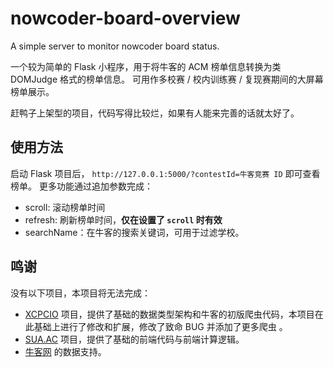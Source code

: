 # nowcoder-board-overview
A simple server to monitor nowcoder board status.

一个较为简单的 Flask 小程序，用于将牛客的 ACM 榜单信息转换为类 DOMJudge 格式的榜单信息。
可用作多校赛 / 校内训练赛 / 复现赛期间的大屏幕榜单展示。

赶鸭子上架型的项目，代码写得比较烂，如果有人能来完善的话就太好了。

## 使用方法

启动 Flask 项目后， `http://127.0.0.1:5000/?contestId=牛客竞赛 ID` 即可查看榜单。
更多功能通过追加参数完成：
- scroll: 滚动榜单时间
- refresh: 刷新榜单时间，**仅在设置了 `scroll` 时有效**
- searchName：在牛客的搜索关键词，可用于过滤学校。

## 鸣谢

没有以下项目，本项目将无法完成：

- [XCPCIO](https://github.com/xcpcio/board-spider/blob/8a1b08372e7b8d3db1cf41d74784d786327b3377/xcpcio_board_spider/spider/nowcoder/v1/nowcoder.py) 项目，提供了基础的数据类型架构和牛客的初版爬虫代码，本项目在此基础上进行了修改和扩展，修改了致命 BUG 并添加了更多爬虫 。
- [SUA.AC](https://sua.ac/wiki/2023-icpc-jinan/board/) 项目，提供了基础的前端代码与前端计算逻辑。
- [牛客网](https://ac.nowcoder.com/) 的数据支持。